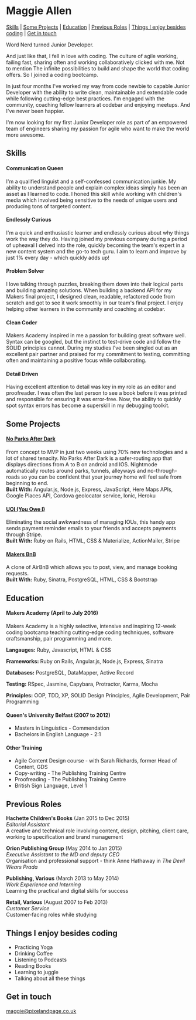 # Maggie Allen

[Skills](#skills) | [Some Projects](#projects) | [Education](#education) | [Previous Roles](#roles) | [Things I enjoy besides coding](#interests) | [Get in touch](#contact)

Word Nerd turned Junior Developer.

And just like that, I fell in love with coding. The culture of agile working, failing fast, sharing often and working collaboratively clicked with me. Not to mention The infinite possibilities to build and shape the world that coding offers. So I joined a coding bootcamp.

In just four months I’ve worked my way from code newbie to capable Junior Developer with the ability to write clean, maintainable and extendable code while following cutting-edge best practices. I'm engaged with the community, coaching fellow learners at codebar and enjoying meetups. And I've never been happier.

I'm now looking for my first Junior Developer role as part of an empowered team of engineers sharing my passion for agile who want to make the world more awesome.

## <a name="skills">Skills</a>

#### Communication Queen

I'm a qualified linguist and a self-confessed communication junkie. My ability to understand people and explain complex ideas simply has been an asset as I learned to code. I honed this skill while working with children's media which involved being sensitive to the needs of unique users and producing tons of targeted content.

#### Endlessly Curious

I'm a quick and enthusiastic learner and endlessly curious about why things work the way they do. Having joined my previous company during a period of upheaval I delved into the role, quickly becoming the team's expert in a new content system and the go-to tech guru. I aim to learn and improve by just 1% every day - which quickly adds up!

#### Problem Solver

I love talking through puzzles, breaking them down into their logical parts and building amazing solutions. When building a backend API for my Makers final project, I designed clean, readable, refactored code from scratch and got to see it work smoothly in our team's final project. I enjoy helping other learners in the community and coaching at codebar.

#### Clean Coder

Makers Academy inspired in me a passion for building great software well. Syntax can be googled, but the instinct to test-drive code and follow the SOLID principles cannot. During my studies I've been singled out as an excellent pair partner and praised for my commitment to testing, committing often and maintaining a positive focus while collaborating.

#### Detail Driven

Having excellent attention to detail was key in my role as an editor and proofreader. I was often the last person to see a book before it was printed and responsible for ensuring it was error-free. Now, the ability to quickly spot syntax errors has become a superskill in my debugging toolkit.

## <a name="projects">Some Projects</a>

#### [No Parks After Dark](https://github.com/pixelandpage/noParksAfterDarkBackend)

From concept to MVP in just two weeks using 70% new technologies and a lot of shared tenacity. No Parks After Dark is a safer-routing app that displays directions from A to B on android and IOS. Nightmode automatically routes around parks, tunnels, alleyways and no-through-roads so you can be confident that your journey home will feel safe from beginning to end.  
**Built With:** Angular.js, Node.js, Express, JavaScript, Here Maps APIs, Google Places API, Cordova geolocator service, Ionic, Heroku

#### [UOI (You Owe I)](https://github.com/pixelandpage/uoi)

Eliminating the social awkwardness of managing IOUs, this handy app sends payment reminder emails to your friends and accepts payments through Stripe.  
**Built With:** Ruby on Rails, HTML, CSS & Materialize, ActionMailer, Stripe

#### [Makers BnB](https://github.com/pixelandpage/makersBnB)

A clone of AirBnB which allows you to post, view, and manage booking requests.  
**Built With:** Ruby, Sinatra, PostgreSQL, HTML, CSS & Bootstrap

## <a name="education">Education</a>

#### Makers Academy (April to July 2016)

Makers Academy is a highly selective, intensive and inspiring 12-week coding bootcamp teaching cutting-edge coding techniques, software craftsmanship, pair programming and more.

**Langauges:**
Ruby, Javascript, HTML & CSS

**Frameworks:**
Ruby on Rails, Angular.js, Node.js, Express, Sinatra

**Databases:**
PostgreSQL, DataMapper, Active Record

**Testing:**
RSpec, Jasmine, Capybara, Protractor, Karma, Mocha

**Principles:**
OOP, TDD, XP, SOLID Design Principles, Agile Development, Pair Programming

#### Queen's University Belfast (2007 to 2012)

- Masters in Linguistics - Commendation
- Bachelors in English Language - 2:1

#### Other Training

- Agile Content Design course - with Sarah Richards, former Head of Content, GDS
- Copy-writing - The Publishing Training Centre
- Proofreading - The Publishing Training Centre
- British Sign Language, Level 1

## <a name="roles">Previous Roles</a>

**Hachette Children's Books** (Jan 2015 to Dec 2015)   
*Editorial Assistant*  
A creative and technical role involving content, design, pitching, client care, working to specification and brand management

**Orion Publishing Group** (May 2014 to Jan 2015)    
*Executive Assistant to the MD and deputy CEO*  
Organisation and professional support - think Anne Hathaway in *The Devil Wears Prada*

**Publishing, Various** (March 2013 to May 2014)   
*Work Experience and Interning*  
Learning the practical and digital skills for success

**Retail, Various** (August 2007 to Feb 2013)   
*Customer Service*  
Customer-facing roles while studying

## <a name="interests">Things I enjoy besides coding</a>

- Practicing Yoga
- Drinking Coffee
- Listening to Podcasts
- Reading Books
- Learning to juggle
- Talking about all these things

## <a name="contact">Get in touch</a>

[maggie@pixelandpage.co.uk](mailto:maggie@pixelandpage.co.uk)
